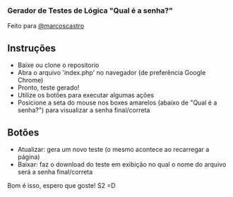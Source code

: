 <h3 align=""><b>Gerador de Testes de Lógica "Qual é a senha?"</b></h3>

Feito para <a href="https://twitter.com/marcoscastro" target="_blank">@marcoscastro</a>

## Instruções

- Baixe ou clone o repositorio
- Abra o arquivo 'index.php' no navegador (de preferência Google Chrome)
- Pronto, teste gerado!
- Utilize os botões para executar algumas ações
- Posicione a seta do mouse nos boxes amarelos (abaixo de "Qual é a senha?") para visualizar a senha final/correta

## Botões

- Atualizar: gera um novo teste (o mesmo acontece ao recarregar a página)
- Baixar: faz o download do teste em exibição no qual o nome do arquivo será a senha final/correta

Bom é isso, espero que goste! S2 =D

